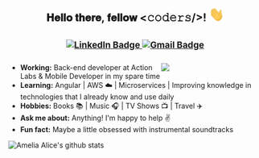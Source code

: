 <h2 align="center">𝐇𝐞𝐥𝐥𝐨 𝐭𝐡𝐞𝐫𝐞, 𝐟𝐞𝐥𝐥𝐨𝐰 <𝚌𝚘𝚍𝚎𝚛𝚜/>! <img src="https://raw.githubusercontent.com/ABSphreak/ABSphreak/master/gifs/Hi.gif" width="30px"><br/>
  <sup>
    <br/>
     <a href="https://www.linkedin.com/in/amelia-alice" target="_blank">
      <img alt="LinkedIn Badge" src="https://img.shields.io/badge/-Linkedin-blue?logo=Linkedin&logoColor=white&link=https://www.linkedin.com/in/amelia-alice"/>
     </a>
    <a href="mailto:ameliaalicec@gmail.com" target="_blank">
      <img alt="Gmail Badge" src="https://img.shields.io/badge/-Gmail-c14438?logo=Gmail&logoColor=white&link=mailto:ameliaalicec@gmail.com"/>
    </a>
  </sup>
</h2>

<img align='right' src='https://miro.medium.com/max/700/1*qdAW1TjCN57h1lbuuzvchg.gif' width='200"'>

 - **Working:** Back-end developer at Action Labs & Mobile Developer in my spare time
 - **Learning:** Angular | AWS :cloud: | Microservices | Improving knowledge in technologies that I already know and use daily
 - **Hobbies:** Books :books: | Music :headphones: | TV Shows :tv: | Travel :airplane:
 - **Ask me about:** Anything! I'm happy to help :v:
 - **Fun fact:**  Maybe a little obsessed with instrumental soundtracks 
 
![Amelia Alice's github stats](https://github-readme-stats.vercel.app/api?username=amycardoso&hide=["contribs"]&show_icons=true&hide_border=true&icon_color=F2A516&text_color=222126&title_color=F2A516)
